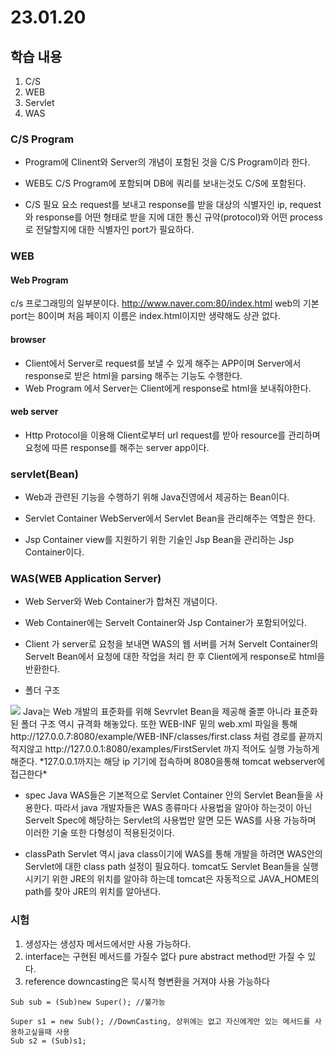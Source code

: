 # 23.01.20

## 학습 내용
1. C/S
2. WEB 
4. Servlet
5. WAS


### C/S Program
- Program에 Clinent와 Server의 개념이 포함된 것을 C/S Program이라 한다.
- WEB도 C/S Program에 포함되며 DB에 쿼리를 보내는것도 C/S에 포함된다. 


- C/S 필요 요소
request를 보내고 response를 받을 대상의 식별자인 ip, request와 response를 어떤 형태로 받을 지에 대한 통신 규약(protocol)와 어떤 process로 전달할지에 대한 식별자인 port가 필요하다.



### WEB

#### Web Program
c/s 프로그래밍의 일부분이다. 
http://www.naver.com:80/index.html
web의 기본 port는 80이며 처음 페이지 이름은 index.html이지만 생략해도 상관 없다.


#### browser
- Client에서 Server로 request를 보낼 수 있게 해주는 APP이며 Server에서 response로 받은 html을 parsing 해주는 기능도 수행한다.
- Web Program 에서 Server는 Client에게 response로 html을 보내줘야한다.


#### web server 
- Http Protocol을 이용해 Client로부터 url request를 받아 resource를 관리하며 요청에 따른 response를 해주는 server app이다.



### servlet(Bean) 
- Web과 관련된 기능을 수행하기 위해 Java진영에서 제공하는 Bean이다.


- Servlet Container 
WebServer에서 Servlet Bean을 관리해주는 역할은 한다.

- Jsp Container
view를 지원하기 위한 기술인 Jsp Bean을 관리하는 Jsp Container이다.



### WAS(WEB Application Server)
-  Web Server와 Web Container가 합쳐진 개념이다.
-  Web Container에는 Servelt Container와 Jsp Container가 포함되어있다.
- Client 가 server로 요청을 보내면 WAS의 웹 서버를 거쳐 Servelt Container의 Servelt Bean에서 요청에 대한 작업을 처리 한 후
Client에게 response로 html을 반환한다.


- 폴더 구조
<img src="https://user-images.githubusercontent.com/115130757/214233311-aa31cae6-a463-4234-bba9-87aee1d61e4f.PNG">
Java는 Web 개발의 표준화를 위해 Sevrvlet Bean을 제공해 줄뿐 아니라 표준화된 폴더 구조 역시 규격화 해놓았다.   
또한 WEB-INF 밑의 web.xml 파일을 통해 http://127.0.0.7:8080/example/WEB-INF/classes/first.class 처럼 경로를 끝까지 적지않고    
http://127.0.0.1:8080/examples/FirstServlet 까지 적어도 실행 가능하게 해준다.     
*127.0.0.1까지는 해당 ip 기기에 접속하며 8080을통해 tomcat webserver에 접근한다*

- spec
Java WAS들은 기본적으로 Servlet Container 안의 Servlet Bean들을 사용한다. 따라서 java 개발자들은 WAS 종류마다 사용법을
알아야 하는것이 아닌 Servelt Spec에 해당하는 Servlet의 사용법만 알면 모든 WAS를 사용 가능하며 이러한 기술 또한 다형성이 적용된것이다.

- classPath
Servlet 역시 java class이기에 WAS를 통해 개발을 하려면 WAS안의  Servlet에 대한 class path 설정이 필요하다.
tomcat도 Servlet Bean들을 실행시키기 위한 JRE의 위치를 알아햐 하는데 tomcat은 자동적으로 JAVA_HOME의 path를 찾아 JRE의 위치를 알아낸다.



### 시험 
1. 생성자는 생성자 메서드에서만 사용 가능하다.
2. interface는 구현된 메서드를 가질수 없다 pure abstract method만 가질 수 있다.
3. reference downcasting은 묵시적 형변환을 거져야 사용 가능하다 
```
Sub sub = (Sub)new Super(); //불가능

Super s1 = new Sub(); //DownCasting, 상위에는 없고 자신에게만 있는 메서드를 사용하고싶을때 사용
Sub s2 = (Sub)s1;
```


